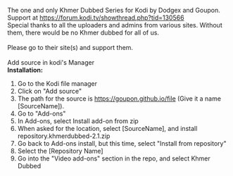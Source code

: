 The one and only Khmer Dubbed Series for Kodi by Dodgex and Goupon. 
Support at https://forum.kodi.tv/showthread.php?tid=130566<br>
Special thanks to all the uploaders and admins from various sites.  Without them, there would be no Khmer dubbed for all of us.  <br><br>
Please go to their site(s) and support them.
<br><br>
Add source in kodi's Manager<br>
<b>Installation:</b>
1. Go to the Kodi file manager
2. Click on "Add source"
3. The path for the source is https://goupon.github.io/file (Give it a name [SourceName]).
4. Go to "Add-ons"
5. In Add-ons, select Install add-on from zip
6. When asked for the location, select [SourceName], and install repository.khmerdubbed-2.1.zip
7. Go back to Add-ons install, but this time, select "Install from repository"
8. Select the [Repository Name]
9. Go into the "Video add-ons" section in the repo, and select Khmer Dubbed
